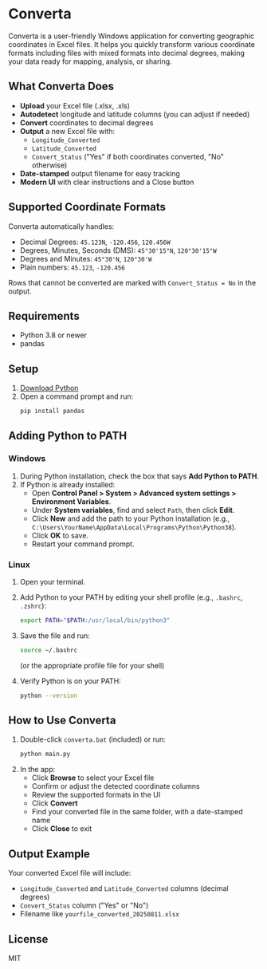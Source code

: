 # Converta

Converta is a user-friendly Windows application for converting geographic coordinates in Excel files. It helps you quickly transform various coordinate formats including files with mixed formats into decimal degrees, making your data ready for mapping, analysis, or sharing.

## What Converta Does
- **Upload** your Excel file (.xlsx, .xls)
- **Autodetect** longitude and latitude columns (you can adjust if needed)
- **Convert** coordinates to decimal degrees
- **Output** a new Excel file with:
  - `Longitude_Converted`
  - `Latitude_Converted`
  - `Convert_Status` ("Yes" if both coordinates converted, "No" otherwise)
- **Date-stamped** output filename for easy tracking
- **Modern UI** with clear instructions and a Close button

## Supported Coordinate Formats
Converta automatically handles:
- Decimal Degrees: `45.123N`, `-120.456`, `120.456W`
- Degrees, Minutes, Seconds (DMS): `45°30'15"N`, `120°30'15"W`
- Degrees and Minutes: `45°30'N`, `120°30'W`
- Plain numbers: `45.123`, `-120.456`

Rows that cannot be converted are marked with `Convert_Status = No` in the output.

## Requirements
- Python 3.8 or newer
- pandas

## Setup
1. [Download Python](https://www.python.org/downloads/)
2. Open a command prompt and run:
   ```sh
   pip install pandas
   ```

## Adding Python to PATH

### Windows
1. During Python installation, check the box that says **Add Python to PATH**.
2. If Python is already installed:
   - Open **Control Panel > System > Advanced system settings > Environment Variables**.
   - Under **System variables**, find and select `Path`, then click **Edit**.
   - Click **New** and add the path to your Python installation (e.g., `C:\Users\YourName\AppData\Local\Programs\Python\Python38`).
   - Click **OK** to save.
   - Restart your command prompt.

### Linux
1. Open your terminal.
2. Add Python to your PATH by editing your shell profile (e.g., `.bashrc`, `.zshrc`):
   ```sh
   export PATH="$PATH:/usr/local/bin/python3"
   ```
3. Save the file and run:
   ```sh
   source ~/.bashrc
   ```
   (or the appropriate profile file for your shell)

4. Verify Python is on your PATH:
   ```sh
   python --version
   ```

## How to Use Converta
1. Double-click `converta.bat` (included) or run:
   ```sh
   python main.py
   ```
2. In the app:
   - Click **Browse** to select your Excel file
   - Confirm or adjust the detected coordinate columns
   - Review the supported formats in the UI
   - Click **Convert**
   - Find your converted file in the same folder, with a date-stamped name
   - Click **Close** to exit

## Output Example
Your converted Excel file will include:
- `Longitude_Converted` and `Latitude_Converted` columns (decimal degrees)
- `Convert_Status` column ("Yes" or "No")
- Filename like `yourfile_converted_20250811.xlsx`

## License
MIT
